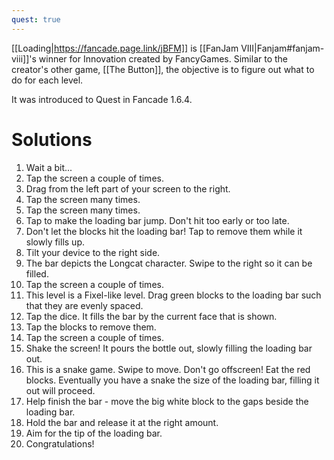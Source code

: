 ```yaml
---
quest: true
---
```


[[Loading|https://fancade.page.link/jBFM]] is [[FanJam VIII|Fanjam#fanjam-viii]]'s winner for Innovation created by FancyGames. Similar to the creator's other game, [[The Button]], the objective is to figure out what to do for each level.

It was introduced to Quest in Fancade 1.6.4.

# Solutions

1. Wait a bit...
2. Tap the screen a couple of times.
3. Drag from the left part of your screen to the right.
4. Tap the screen many times.
5. Tap the screen many times.
6. Tap to make the loading bar jump. Don't hit too early or too late.
7. Don't let the blocks hit the loading bar! Tap to remove them while it slowly fills up.
8. Tilt your device to the right side.
9. The bar depicts the Longcat character. Swipe to the right so it can be filled.
10. Tap the screen a couple of times.
11. This level is a Fixel-like level. Drag green blocks to the loading bar such that they are evenly spaced.
12. Tap the dice. It fills the bar by the current face that is shown.
13. Tap the blocks to remove them.
14. Tap the screen a couple of times.
15. Shake the screen! It pours the bottle out, slowly filling the loading bar out.
16. This is a snake game. Swipe to move. Don't go offscreen! Eat the red blocks. Eventually you have a snake the size of the loading bar, filling it out will proceed.
17. Help finish the bar - move the big white block to the gaps beside the loading bar.
18. Hold the bar and release it at the right amount.
19. Aim for the tip of the loading bar.
20. Congratulations!